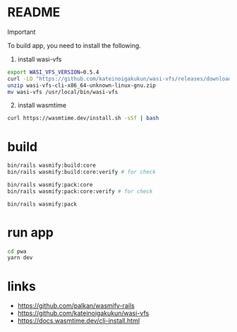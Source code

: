 # README

> [!IMPORTANT]
> To build app, you need to install the following.

1. install wasi-vfs

```sh
export WASI_VFS_VERSION=0.5.4
curl -LO "https://github.com/kateinoigakukun/wasi-vfs/releases/download/v${WASI_VFS_VERSION}/wasi-vfs-cli-x86_64-unknown-linux-gnu.zip"
unzip wasi-vfs-cli-x86_64-unknown-linux-gnu.zip
mv wasi-vfs /usr/local/bin/wasi-vfs
```

2. install wasmtime

```sh
curl https://wasmtime.dev/install.sh -sSf | bash
```

# build

```sh
bin/rails wasmify:build:core
bin/rails wasmify:build:core:verify # for check

bin/rails wasmify:pack:core
bin/rails wasmify:pack:core:verify # for check

bin/rails wasmify:pack
```

# run app

```sh
cd pwa
yarn dev
```

# links

- https://github.com/palkan/wasmify-rails
- https://github.com/kateinoigakukun/wasi-vfs
- https://docs.wasmtime.dev/cli-install.html